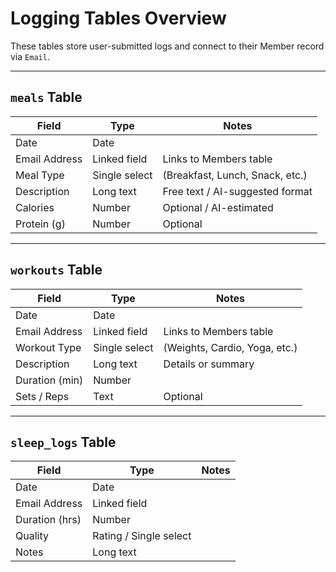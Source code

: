 # Logging Tables Overview

These tables store user-submitted logs and connect to their Member record via `Email`.

---

## `meals` Table

| Field            | Type         | Notes                             |
|------------------|--------------|------------------------------------|
| Date             | Date         |                                  |
| Email Address    | Linked field | Links to Members table           |
| Meal Type        | Single select | (Breakfast, Lunch, Snack, etc.) |
| Description      | Long text    | Free text / AI-suggested format |
| Calories         | Number       | Optional / AI-estimated          |
| Protein (g)      | Number       | Optional                         |

---

## `workouts` Table

| Field            | Type         | Notes                             |
|------------------|--------------|------------------------------------|
| Date             | Date         |                                  |
| Email Address    | Linked field | Links to Members table           |
| Workout Type     | Single select | (Weights, Cardio, Yoga, etc.)   |
| Description      | Long text    | Details or summary               |
| Duration (min)   | Number       |                                  |
| Sets / Reps      | Text         | Optional                         |

---

## `sleep_logs` Table

| Field            | Type         | Notes                             |
|------------------|--------------|------------------------------------|
| Date             | Date         |                                  |
| Email Address    | Linked field |                                  |
| Duration (hrs)   | Number       |                                  |
| Quality          | Rating / Single select |                          |
| Notes            | Long text    |                                  |
